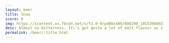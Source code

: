```yaml
---
layout: beer
title: Snow
score: 6
img: https://scontent.xx.fbcdn.net/v/t1.0-0/p480x480/600298_10153966657628745_4870073187001041055_n.jpg?oh=cef4ba5ad76bab1b0d224ba273a80b85&oe=587D04D8
desc: Almost no bitterness. It\'s got quite a lot of malt flavour as if it wasn\'t left long enough to ferment. Perfect with a spicy dish
permalink: /beer/:title.html
---
```

